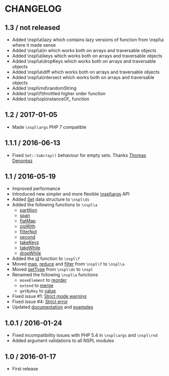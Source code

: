# CHANGELOG

## 1.3 / not released

* Added \nspl\a\lazy which contains lazy versions of function from \nspl\a where it made sense
* Added \nspl\a\in which works both on arrays and traversable objects
* Added \nspl\a\keys which works both on arrays and traversable objects
* Added \nspl\a\dropKeys which works both on arrays and traversable objects
* Added \nspl\a\diff which works both on arrays and traversable objects
* Added \nspl\a\intersect which works both on arrays and traversable objects
* Added \nspl\rnd\randomString
* Added \nspl\f\throttled higher order function
* Added \nspl\op\instanceOf_ function

## 1.2 / 2017-01-05

* Made ```\nspl\args``` PHP 7 compatible

## 1.1.1 / 2016-06-13

* Fixed ```Set::toArray()``` behaviour for empty sets. Thanks [Thomas Denoréaz](https://github.com/ThmX)

## 1.1 / 2016-05-19

* Improved performance
* Introduced new simpler and more flexible [\nspl\args](https://github.com/ihor/Nspl#nsplargs) API
* Added [Set](https://github.com/ihor/Nspl#set) data structure to ```\nspl\ds```
* Added the following functions to ```\nspl\a```
    * [partition](https://github.com/ihor/Nspl#partitionpredicate-sequence)
    * [span](https://github.com/ihor/Nspl#spanpredicate-sequence)
    * [flatMap](https://github.com/ihor/Nspl#flatmapfunction-sequence)
    * [zipWith](https://github.com/ihor/Nspl#zipwithfunction-sequence1-sequence2)
    * [filterNot](https://github.com/ihor/Nspl#filternotpredicate-sequence)
    * [second](https://github.com/ihor/Nspl#secondsequence)
    * [takeKeys](https://github.com/ihor/Nspl#takekeyssequence-array-keys)
    * [takeWhile](https://github.com/ihor/Nspl#takewhilepredicate-sequence)
    * [dropWhile](https://github.com/ihor/Nspl#dropwhilepredicate-sequence)
* Added the [id](https://github.com/ihor/Nspl#idvalue) function to ```\nspl\f```
* Moved [map](https://github.com/ihor/Nspl#mapfunction-sequence), [reduce](https://github.com/ihor/Nspl#reducefunction-sequence-initial--0) and [filter](https://github.com/ihor/Nspl#filterpredicate-sequence) from ```\nspl\f``` to ```\nspl\a```
* Moved [getType](https://github.com/ihor/Nspl#gettypevar) from ```\nspl\ds``` to ```\nspl```
* Renamed the following ```\nspl\a``` functions
    * ```moveElement``` to [reorder](https://github.com/ihor/Nspl#reorderarray-list-from-to)
    * ```extend``` to [merge](https://github.com/ihor/Nspl#mergesequence1-sequence2)
    * ```getByKey``` to [value](https://github.com/ihor/Nspl#valuearray-key-default--null)
* Fixed issue #1: [Strict mode warning](https://github.com/ihor/Nspl/issues/1)
* Fixed issue #4: [Strict error](https://github.com/ihor/Nspl/issues/4)
* Updated [documentation](https://github.com/ihor/Nspl#non-standard-php-library-nspl) and [examples](https://github.com/ihor/Nspl/tree/master/examples)

## 1.0.1 / 2016-01-24

* Fixed incompatibility issues with PHP 5.4 in ```\nspl\args``` and ```\nspl\rnd```
* Added argument validations to all NSPL modules


## 1.0 / 2016-01-17

* First release
